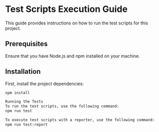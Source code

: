 # Test Scripts Execution Guide

This guide provides instructions on how to run the test scripts for this project.

## Prerequisites

Ensure that you have Node.js and npm installed on your machine.

## Installation

First, install the project dependencies:

```bash
npm install

Running the Tests
To run the test scripts, use the following command:
npm run test

To execute test scripts with a reporter, use the following command:
npm run test:report
```
